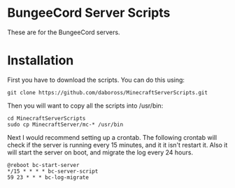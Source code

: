 BungeeCord Server Scripts
=========================
These are for the BungeeCord servers.

Installation
============

First you have to download the scripts. You can do this using:
```
git clone https://github.com/daboross/MinecraftServerScripts.git
```
Then you will want to copy all the scripts into /usr/bin:
```
cd MinecraftServerScripts
sudo cp MinecraftServer/mc-* /usr/bin
```

Next I would recommend setting up a crontab. The following crontab will check if the server is running every 15 minutes, and it it isn't restart it. Also it will start the server on boot, and migrate the log every 24 hours.
```
@reboot bc-start-server
*/15 * * * * bc-server-script
59 23 * * * bc-log-migrate
```
